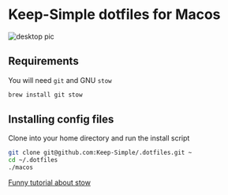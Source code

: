 # Keep-Simple dotfiles for Macos

![desktop pic](https://i.imgur.com/vFMUK7b.jpg)

## Requirements

You will need `git` and GNU `stow`

```bash
brew install git stow
```

## Installing config files

Clone into your home directory and run the install script

```bash
git clone git@github.com:Keep-Simple/.dotfiles.git ~
cd ~/.dotfiles
./macos
```

[Funny tutorial about stow](https://www.youtube.com/watch?v=tkUllCAGs3c)
